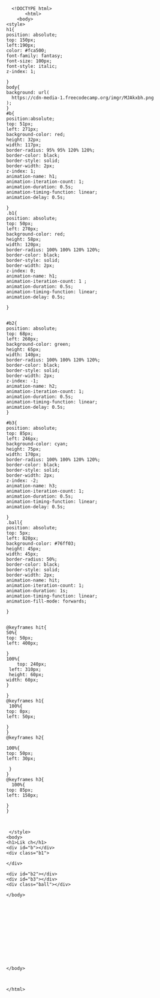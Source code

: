       <!DOCTYPE html>
           <html>
        <body>
    <style>
    h1{
    position: absolute;
    top: 150px;
    left:190px;
    color: #fca500;
    font-family: fantasy;
    font-size: 100px;
    font-style: italic;
    z-index: 1;

    }
    body{
    background: url(
      https://cdn-media-1.freecodecamp.org/imgr/MJAkxbh.png
    );
    }
    #b{
    position:absolute;
    top: 51px;
    left: 271px;
    background-color: red;
    height: 32px;
    width: 117px;
    border-radius: 95% 95% 120% 120%;
    border-color: black;
    border-style: solid;
    border-width: 2px;
    z-index: 1;
    animation-name: h1;
    animation-iteration-count: 1;
    animation-duration: 0.5s;
    animation-timing-function: linear;
    animation-delay: 0.5s;
    
    }
    .b1{
    position: absolute;
    top: 50px;
    left: 270px;
    background-color: red;
    height: 58px;
    width: 120px;
    border-radius: 100% 100% 120% 120%;
    border-color: black;
    border-style: solid;
    border-width: 2px;
    z-index: 0;
    animation-name: h1;
    animation-iteration-count: 1 ;
    animation-duration: 0.5s;
    animation-timing-function: linear;
    animation-delay: 0.5s;
    
    }
  

    #b2{
    position: absolute;
    top: 68px;
    left: 260px;
    background-color: green;
    height: 65px;
    width: 140px;
    border-radius: 100% 100% 120% 120%;
    border-color: black;
    border-style: solid;
    border-width: 2px;
    z-index: -1;  
    animation-name: h2;
    animation-iteration-count: 1;
    animation-duration: 0.5s;
    animation-timing-function: linear;
    animation-delay: 0.5s;
    }

    #b3{
    position: absolute;
    top: 85px;
    left: 246px;
    background-color: cyan;
    height: 75px;
    width: 170px;
    border-radius: 100% 100% 120% 120%;
    border-color: black;
    border-style: solid;
    border-width: 2px;
    z-index: -2;
    animation-name: h3;
    animation-iteration-count: 1;
    animation-duration: 0.5s;
    animation-timing-function: linear;
    animation-delay: 0.5s;

    }
    .ball{
    position: absolute;
    top: 5px;
    left: 820px;
    background-color: #76ff03;
    height: 45px;
    width: 45px;
    border-radius: 50%;
    border-color: black;
    border-style: solid;
    border-width: 2px;
    animation-name: hit;
    animation-iteration-count: 1;
    animation-duration: 1s;
    animation-timing-function: linear;
    animation-fill-mode: forwards;
    
    }


    @keyframes hit{
    50%{
    top: 50px;
    left: 400px;

    }
    100%{
        top: 240px;
     left: 310px;
     height: 60px;
    width: 60px;
    }

    }
    @keyframes h1{
     100%{
    top: 0px;
    left: 50px;

    }
    }
    @keyframes h2{
 
    100%{
    top: 50px;
    left: 30px;

     }
    }
    @keyframes h3{
      100%{
    top: 85px;
    left: 150px;

    }
    }



     </style>
    <body>
    <h1>Lik ch</h1>
    <div id="b"></div>
    <div class="b1">
    
    </div>
  
    <div id="b2"></div>
    <div id="b3"></div>
    <div class="ball"></div>

    </body>
    
    
    
    
    
    
    
    
    
    
    
    
    
    </body>

  

    </html>
